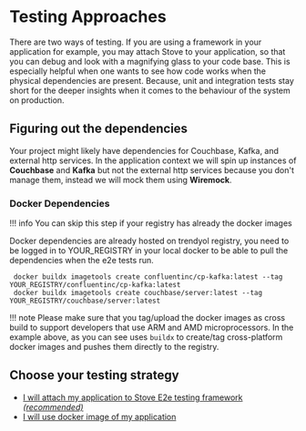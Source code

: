 # Testing Approaches

There are two ways of testing. If you are using a framework in your application for example, you may attach Stove
to your application, so that you can debug and look with a magnifying glass to your code base. This is especially
helpful
when one wants to see how code works when the physical dependencies are present. Because, unit and integration tests
stay short
for the deeper insights when it comes to the behaviour of the system on production.

## Figuring out the dependencies

Your project might likely have dependencies for Couchbase, Kafka, and external http services. In the application context
we will spin up instances of **Couchbase** and **Kafka** but not the external http services because you don't manage
them, instead we will mock them using **Wiremock**.

### Docker Dependencies

!!! info
    You can skip this step if your registry has already the docker images

Docker dependencies are already hosted on trendyol registry, you need to be logged in to YOUR_REGISTRY in your
local docker to be able to pull the dependencies when the e2e tests run.

```shell
 docker buildx imagetools create confluentinc/cp-kafka:latest --tag YOUR_REGISTRY/confluentinc/cp-kafka:latest  
 docker buildx imagetools create couchbase/server:latest --tag YOUR_REGISTRY/couchbase/server:latest
```

!!! note
    Please make sure that you tag/upload the docker images as cross build to support developers that use ARM and AMD
    microprocessors.
    In the example above, as you can see uses `buildx` to create/tag cross-platform docker images and pushes them directly
    to the registry.


## Choose your testing strategy

- [I will attach my application to Stove E2e testing framework _(recommended)_](./Application-Aware)
- [I will use docker image of my application](./Dockerized)
